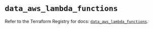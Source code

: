 # `data_aws_lambda_functions`

Refer to the Terraform Registry for docs: [`data_aws_lambda_functions`](https://registry.terraform.io/providers/hashicorp/aws/6.4.0/docs/data-sources/lambda_functions).
